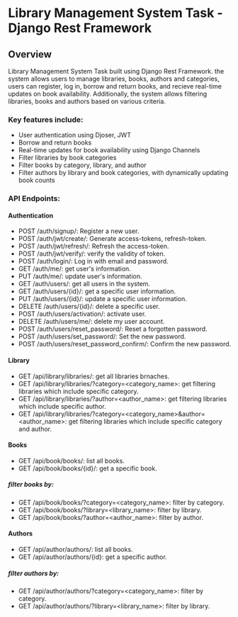 # Library Management System Task - Django Rest Framework

## Overview
Library Management System Task built using Django Rest Framework. the system allows users to manage libraries, books, authors and categories,
users can register, log in, borrow and return books, and recieve real-time updates on book availability.
Additionally, the system allows filtering libraries, books and authors based on various criteria.

### Key features include:
* User authentication using Djoser, JWT 
* Borrow and return books
* Real-time updates for book availability using Django Channels
* Filter libraries by book categories
* Filter books by category, library, and author
* Filter authors by library and book categories, with dynamically updating book counts

### API Endpoints:
#### Authentication
* POST /auth/signup/: Register a new user.
* POST /auth/jwt/create/: Generate access-tokens, refresh-token.
* POST /auth/jwt/refresh/: Refresh the access-token.
* POST /auth/jwt/verify/: verify the validity of token.
* POST /auth/login/: Log in with email and password.
* GET /auth/me/: get user's information.
* PUT /auth/me/: update user's information.
* GET /auth/users/: get all users in the system.
* GET /auth/users/{id}/: get a specific user information.
* PUT /auth/users/{id}/: update a specific user information.
* DELETE /auth/users/{id}/: delete a specific user.
* POST /auth/users/activation/: activate user.
* DELETE /auth/users/me/: delete my user account.
* POST /auth/users/reset_password/: Reset a forgotten password.
* POST /auth/users/set_password/: Set the new password.
* POST /auth/users/reset_password_confirm/: Confirm the new password.

#### Library
* GET /api/library/libraries/: get all libraries brnaches.
* GET /api/library/libraries/?category=<category_name>: get filtering libraries which include specific category.
* GET /api/library/libraries/?author=<author_name>: get filtering libraries which include specific author.
* GET /api/library/libraries/?category=<category_name>&author=<author_name>: get filtering libraries which include specific category and author.

#### Books
* GET /api/book/books/: list all books.
* GET /api/book/books/{id}/: get a specific book.
##### filter books by:
* GET /api/book/books/?category=<category_name>: filter by category.
* GET /api/book/books/?library=<library_name>: filter by library.
* GET /api/book/books/?author=<author_name>: filter by author.

#### Authors
* GET /api/author/authors/: list all books.
* GET /api/author/authors/{id}: get a specific author.
##### filter authors by:
* GET /api/author/authors/?category=<category_name>: filter by category.
* GET /api/author/authors/?library=<library_name>: filter by library.








